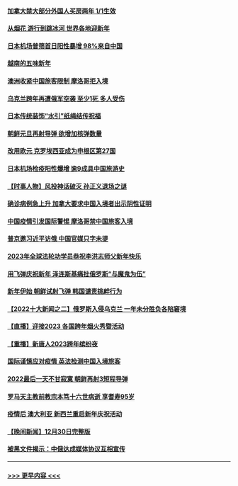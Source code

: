 #### [加拿大禁大部分外国人买房两年 1/1生效](../pages/prog202/a103613956.md?t=01021243) 
#### [从烟花 游行到跳冰河 世界各地迎新年](../pages/prog202/a103613719.md?t=01021243) 
#### [日本机场普筛首日阳性暴增 98%来自中国](../pages/prog202/a103613508.md?t=01021243) 
#### [越南的五味新年](../pages/prog202/a103613463.md?t=01021243) 
#### [澳洲收紧中国旅客限制 摩洛哥拒入境](../pages/prog202/a103613456.md?t=01021243) 
#### [乌克兰跨年再遭俄军空袭 至少1死 多人受伤](../pages/prog202/a103613452.md?t=01021243) 
#### [日本传统装饰“水引”纸绳结传祝福](../pages/prog202/a103613465.md?t=01021243) 
#### [朝鲜元旦再射导弹 欲增加核弹数量](../pages/prog202/a103613448.md?t=01021243) 
#### [改用欧元 克罗埃西亚成为申根区第27国](../pages/prog202/a103613334.md?t=01021243) 
#### [日本机场检疫阳性爆增 逾9成具中国旅游史](../pages/prog202/a103613321.md?t=01021243) 
#### [【时事人物】风投神话破灭 孙正义退场之谜](../pages/prog202/a103612989.md?t=01021243) 
#### [确诊病例急上升 加拿大要求中国入境者出示阴性证明](../pages/prog202/a103612950.md?t=01021243) 
#### [中国疫情引发国际警惕 摩洛哥禁中国旅客入境](../pages/prog202/a103612949.md?t=01021243) 
#### [普京邀习近平访俄 中国官媒只字未提](../pages/prog202/a103612902.md?t=01021243) 
#### [2023年全球法轮功学员恭祝李洪志师父新年快乐](../pages/prog202/a103612696.md?t=01021243) 
#### [用飞弹庆祝新年 泽连斯基痛批俄罗斯“与魔鬼为伍”](../pages/prog202/a103612881.md?t=01021243) 
#### [新年伊始 朝鲜试射飞弹 韩国谴责挑衅行为](../pages/prog202/a103612862.md?t=01021243) 
#### [【2022十大新闻之二】俄罗斯入侵乌克兰 一年未分胜负各陷窘境](../pages/prog202/a103611074.md?t=01021243) 
#### [【直播】迎接2023 各国跨年烟火秀暨活动](../pages/prog202/a103612417.md?t=01021243) 
#### [【重播】新唐人2023跨年缤纷夜](../pages/prog202/a103610207.md?t=01021243) 
#### [国际谨慎应对疫情 英法检测中国入境旅客](../pages/prog202/a103612501.md?t=01021243) 
#### [2022最后一天不甘寂寞 朝鲜再射3短程导弹](../pages/prog202/a103612508.md?t=01021243) 
#### [罗马天主教前教宗本笃十六世病逝 享耆寿95岁](../pages/prog202/a103612497.md?t=01021243) 
#### [疫情后  澳大利亚 新西兰重启新年庆祝活动](../pages/prog202/a103612499.md?t=01021243) 
#### [【晚间新闻】12月30日完整版](../pages/prog202/a103612039.md?t=01021243) 
#### [被黑文件揭示：中俄达成媒体协议互相宣传](../pages/prog202/a103612047.md?t=01021243) 

----
#### [ >>> 更早内容 <<< ](../indexes/prog202-earlier.md)
